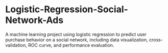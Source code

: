 # Logistic-Regression-Social-Network-Ads
A machine learning project using logistic regression to predict user purchase behavior on a social network, including data visualization, cross-validation, ROC curve, and performance evaluation.

